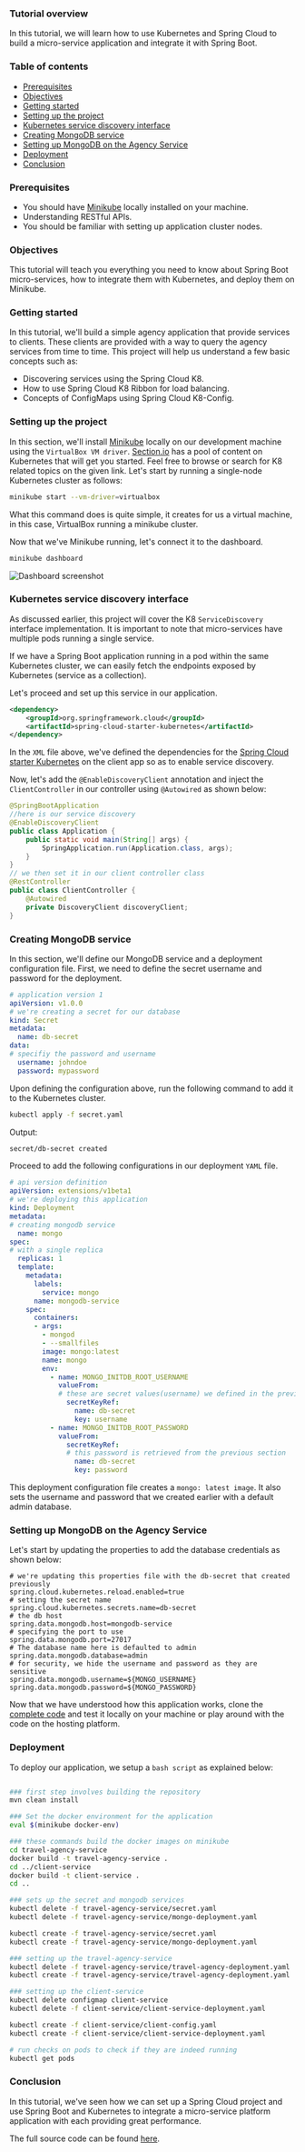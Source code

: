 ### Tutorial overview
In this tutorial, we will learn how to use Kubernetes and Spring Cloud to build a micro-service application and integrate it with Spring Boot.

### Table of contents
  - [Prerequisites](#prerequisites)
  - [Objectives](#objectives)
  - [Getting started](#getting-started)
  - [Setting up the project](#setting-up-the-project)
  - [Kubernetes service discovery interface](#kubernetes-service-discovery-interface)
  - [Creating MongoDB service](#creating-mongodb-service)
  - [Setting up MongoDB on the Agency Service](#setting-up-mongodb-on-the-agency-service)
  - [Deployment](#deployment)
  - [Conclusion](#conclusion)

### Prerequisites
- You should have [Minikube](https://minikube.sigs.k8s.io/docs/start/) locally installed on your machine.
- Understanding RESTful APIs.
- You should be familiar with setting up application cluster nodes.

### Objectives
This tutorial will teach you everything you need to know about Spring Boot micro-services, how to integrate them with Kubernetes, and deploy them on Minikube.  

### Getting started
In this tutorial, we'll build a simple agency application that provide services to clients. These clients are provided with a way to query the agency services from time to time. This project will help us understand a few basic concepts such as:

- Discovering services using the Spring Cloud K8.
- How to use Spring Cloud K8 Ribbon for load balancing.
- Concepts of ConfigMaps using Spring Cloud K8-Config.

### Setting up the project
In this section, we'll install [Minikube](https://minikube.sigs.k8s.io/docs/start/) locally on our development machine using the `VirtualBox VM driver`. [Section.io](https://www.section.io/engineering-education/introduction-to-kubernetes/) has a pool of content on Kubernetes that will get you started. Feel free to browse or search for K8 related topics on the given link.
Let's start by running a single-node Kubernetes cluster as follows: 

```bash
minikube start --vm-driver=virtualbox
```

What this command does is quite simple, it creates for us a virtual machine, in this case, VirtualBox running a minikube cluster.  

Now that we've Minikube running, let's connect it to the dashboard.  

```bash
minikube dashboard
```

![Dashboard screenshot](/engineering-education/spring-cloud-k8/dashboard.png)

### Kubernetes service discovery interface
As discussed earlier, this project will cover the K8 `ServiceDiscovery` interface implementation. It is important to note that micro-services have multiple pods running a single service.

If we have a Spring Boot application running in a pod within the same Kubernetes cluster, we can easily fetch the endpoints exposed by Kubernetes (service as a collection).

Let's proceed and set up this service in our application.

```xml
<dependency>
    <groupId>org.springframework.cloud</groupId>
    <artifactId>spring-cloud-starter-kubernetes</artifactId>
</dependency>
```

In the `XML` file above, we've defined the dependencies for the [Spring Cloud starter Kubernetes](https://search.maven.org/search?q=g:org.springframework.cloud%20a:spring-cloud-starter-kubernetes) on the client app so as to enable service discovery.

Now, let's add the `@EnableDiscoveryClient` annotation and inject the `ClientController` in our controller using `@Autowired` as shown below:

```java
@SpringBootApplication
//here is our service discovery
@EnableDiscoveryClient
public class Application {
    public static void main(String[] args) {
        SpringApplication.run(Application.class, args);
    }
}
// we then set it in our client controller class
@RestController
public class ClientController {
    @Autowired
    private DiscoveryClient discoveryClient;
}
```

### Creating MongoDB service
In this section, we'll define our MongoDB service and a deployment configuration file. First, we need to define the secret username and password for the deployment.

```yml
# application version 1
apiVersion: v1.0.0
# we're creating a secret for our database
kind: Secret
metadata:
  name: db-secret
data:
# specifiy the password and username
  username: johndoe
  password: mypassword

```

Upon defining the configuration above, run the following command to add it to the Kubernetes cluster.

```bash
kubectl apply -f secret.yaml
```

Output:  

```bash
secret/db-secret created
```

Proceed to add the following configurations in our deployment `YAML` file.   

```yml
# api version definition
apiVersion: extensions/v1beta1
# we're deploying this application
kind: Deployment
metadata:
# creating mongodb service
  name: mongo
spec:
# with a single replica
  replicas: 1
  template:
    metadata:
      labels:
        service: mongo
      name: mongodb-service
    spec:
      containers:
      - args:
        - mongod
        - --smallfiles
        image: mongo:latest
        name: mongo
        env:
          - name: MONGO_INITDB_ROOT_USERNAME
            valueFrom:
            # these are secret values(username) we defined in the previous section
              secretKeyRef:
                name: db-secret
                key: username
          - name: MONGO_INITDB_ROOT_PASSWORD
            valueFrom:
              secretKeyRef:
              # this password is retrieved from the previous section
                name: db-secret
                key: password
```

This deployment configuration file creates a `mongo: latest image`. It also sets the username and password that we created earlier with a default admin database.

### Setting up MongoDB on the Agency Service
Let's start by updating the properties to add the database credentials as shown below:

```properties
# we're updating this properties file with the db-secret that created previously
spring.cloud.kubernetes.reload.enabled=true
# setting the secret name
spring.cloud.kubernetes.secrets.name=db-secret
# the db host
spring.data.mongodb.host=mongodb-service
# specifying the port to use
spring.data.mongodb.port=27017
# The database name here is defaulted to admin
spring.data.mongodb.database=admin
# for security, we hide the username and password as they are sensitive
spring.data.mongodb.username=${MONGO_USERNAME}
spring.data.mongodb.password=${MONGO_PASSWORD}
```

Now that we have understood how this application works, clone the [complete code](https://replit.com/@odiwuoramos/spring-cloud) and test it locally on your machine or play around with the code on the hosting platform.

### Deployment
To deploy our application, we setup a `bash script` as explained below:  

```bash

### first step involves building the repository
mvn clean install

### Set the docker environment for the application
eval $(minikube docker-env)

### these commands build the docker images on minikube
cd travel-agency-service
docker build -t travel-agency-service .
cd ../client-service
docker build -t client-service .
cd ..

### sets up the secret and mongodb services
kubectl delete -f travel-agency-service/secret.yaml
kubectl delete -f travel-agency-service/mongo-deployment.yaml

kubectl create -f travel-agency-service/secret.yaml
kubectl create -f travel-agency-service/mongo-deployment.yaml

### setting up the travel-agency-service
kubectl delete -f travel-agency-service/travel-agency-deployment.yaml
kubectl create -f travel-agency-service/travel-agency-deployment.yaml

### setting up the client-service
kubectl delete configmap client-service
kubectl delete -f client-service/client-service-deployment.yaml

kubectl create -f client-service/client-config.yaml
kubectl create -f client-service/client-service-deployment.yaml

# run checks on pods to check if they are indeed running
kubectl get pods

```

### Conclusion
In this tutorial, we've seen how we can set up a Spring Cloud project and use Spring Boot and Kubernetes to integrate a micro-service platform application with each providing great performance.

The full source code can be found [here](https://replit.com/@odiwuoramos/spring-cloud#kubernetes-guide/client-service/client-config.yaml).
